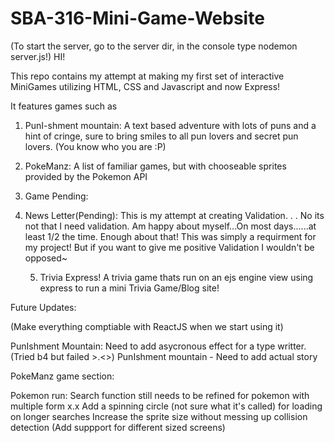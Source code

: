 # SBA-316-Mini-Game-Website

(To start the server, go to the server dir, in the console type nodemon server.js!)
HI!

This repo contains my attempt at making my first set of interactive MiniGames
utilizing HTML, CSS and Javascript and now Express!

It features games such as

1. PunI-shment mountain:
   A text based adventure with lots of puns and a hint of cringe, sure to bring smiles to all
   pun lovers and secret pun lovers. (You know who you are :P)

2. PokeManz: A list of familiar games, but with chooseable sprites provided by the Pokemon API

3. Game Pending:

4. News Letter(Pending):
   This is my attempt at creating Validation. . .
   No its not that I need validation. Am happy about myself...On most days......at least 1/2 the time.
   Enough about that!
   This was simply a requirment for my project!
   But if you want to give me positive Validation I wouldn't be opposed~

   5. Trivia Express!
      A trivia game thats run on an
      ejs engine view using express to run a mini Trivia Game/Blog site!

Future Updates:

(Make everything comptiable with ReactJS when we start using it)

PunIshment Mountain:
Need to add asycronous effect for a type writter. (Tried b4 but failed >.<>)
PunIshment mountain - Need to add actual story

PokeManz game section:

Pokemon run:
Search function still needs to be refined for pokemon with multiple form x.x
Add a spinning circle (not sure what it's called) for loading on longer searches
Increase the sprite size without messing up collision detection
(Add suppport for different sized screens)
